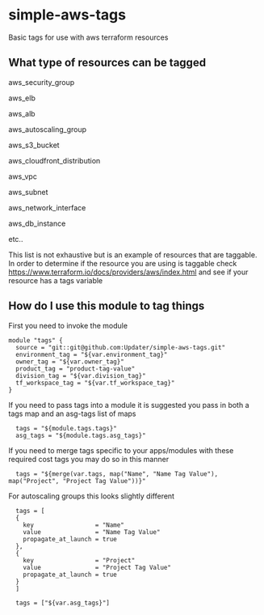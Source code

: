 # simple-aws-tags
Basic tags for use with aws terraform resources

## What type of resources can be tagged
aws_security_group

aws_elb

aws_alb

aws_autoscaling_group

aws_s3_bucket

aws_cloudfront_distribution

aws_vpc

aws_subnet

aws_network_interface

aws_db_instance

etc..

This list is not exhaustive but is an example of resources that are taggable. 
In order to determine if the resource you are using is taggable check https://www.terraform.io/docs/providers/aws/index.html and see if your resource has a tags variable

## How do I use this module to tag things
First you need to invoke the module

```
module "tags" {
  source = "git::git@github.com:Updater/simple-aws-tags.git"
  environment_tag = "${var.environment_tag}"
  owner_tag = "${var.owner_tag}"
  product_tag = "product-tag-value"
  division_tag = "${var.division_tag}"
  tf_workspace_tag = "${var.tf_workspace_tag}"
}
```

If you need to pass tags into a module it is suggested you pass in both a tags map and an asg-tags list of maps
```
  tags = "${module.tags.tags}"
  asg_tags = "${module.tags.asg_tags}"
```

If you need to merge tags specific to your apps/modules with these required cost tags you may do so in this manner
```
  tags = "${merge(var.tags, map("Name", "Name Tag Value"), map("Project", "Project Tag Value"))}"
```
For autoscaling groups this looks slightly different
```
  tags = [
  {
    key                 = "Name"
    value               = "Name Tag Value"
    propagate_at_launch = true
  },
  {
    key                 = "Project"
    value               = "Project Tag Value"
    propagate_at_launch = true
  }
  ]

  tags = ["${var.asg_tags}"]
  ```
